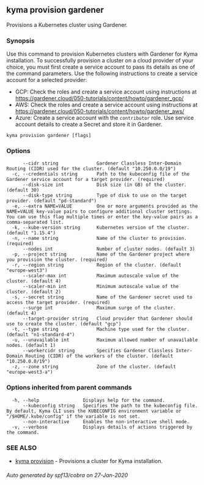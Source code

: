 ## kyma provision gardener

Provisions a Kubernetes cluster using Gardener.

### Synopsis

Use this command to provision Kubernetes clusters with Gardener for Kyma installation. 
To successfully provision a cluster on a cloud provider of your choice, you must first create a service account to pass its details as one of the command parameters. 
Use the following instructions to create a service account for a selected provider:
- GCP: Check the roles and create a service account using instructions at https://gardener.cloud/050-tutorials/content/howto/gardener_gcp/
- AWS: Check the roles and create a service account using instructions at https://gardener.cloud/050-tutorials/content/howto/gardener_aws/ 
- Azure: Create a service account with the `contributor` role. Use service account details to create a Secret and store it in Gardener.

```
kyma provision gardener [flags]
```

### Options

```
      --cidr string              Gardener Classless Inter-Domain Routing (CIDR) used for the cluster. (default "10.250.0.0/19")
  -c, --credentials string       Path to the kubeconfig file of the Gardener service account for a target provider. (required)
      --disk-size int            Disk size (in GB) of the cluster. (default 30)
      --disk-type string         Type of disk to use on the target provider. (default "pd-standard")
  -e, --extra NAME=VALUE         One or more arguments provided as the NAME=VALUE key-value pairs to configure additional cluster settings. You can use this flag multiple times or enter the key-value pairs as a comma-separated list.
  -k, --kube-version string      Kubernetes version of the cluster. (default "1.15.4")
  -n, --name string              Name of the cluster to provision. (required)
      --nodes int                Number of cluster nodes. (default 3)
  -p, --project string           Name of the Gardener project where you provision the cluster. (required)
  -r, --region string            Region of the cluster. (default "europe-west3")
      --scaler-max int           Maximum autoscale value of the cluster. (default 4)
      --scaler-min int           Minimum autoscale value of the cluster. (default 2)
  -s, --secret string            Name of the Gardener secret used to access the target provider. (required)
      --surge int                Maximum surge of the cluster. (default 4)
      --target-provider string   Cloud provider that Gardener should use to create the cluster. (default "gcp")
  -t, --type string              Machine type used for the cluster. (default "n1-standard-4")
  -u, --unavailable int          Maximum allowed number of unavailable nodes. (default 1)
      --workercidr string        Specifies Gardener Classless Inter-Domain Routing (CIDR) of the workers of the cluster. (default "10.250.0.0/19")
  -z, --zone string              Zone of the cluster. (default "europe-west3-a")
```

### Options inherited from parent commands

```
  -h, --help                Displays help for the command.
      --kubeconfig string   Specifies the path to the kubeconfig file. By default, Kyma CLI uses the KUBECONFIG environment variable or "/$HOME/.kube/config" if the variable is not set.
      --non-interactive     Enables the non-interactive shell mode.
  -v, --verbose             Displays details of actions triggered by the command.
```

### SEE ALSO

* [kyma provision](kyma_provision.md)	 - Provisions a cluster for Kyma installation.

###### Auto generated by spf13/cobra on 27-Jan-2020
